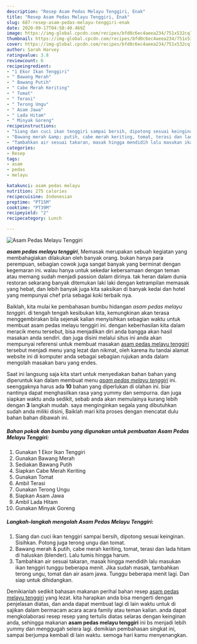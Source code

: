 ```yaml
---
description: "Resep Asam Pedas Melayu Tenggiri, Enak"
title: "Resep Asam Pedas Melayu Tenggiri, Enak"
slug: 687-resep-asam-pedas-melayu-tenggiri-enak
date: 2020-09-17T04:58:40.469Z
image: https://img-global.cpcdn.com/recipes/bfd0c6ec4aeea234/751x532cq70/asam-pedas-melayu-tenggiri-foto-resep-utama.jpg
thumbnail: https://img-global.cpcdn.com/recipes/bfd0c6ec4aeea234/751x532cq70/asam-pedas-melayu-tenggiri-foto-resep-utama.jpg
cover: https://img-global.cpcdn.com/recipes/bfd0c6ec4aeea234/751x532cq70/asam-pedas-melayu-tenggiri-foto-resep-utama.jpg
author: Sarah Harvey
ratingvalue: 3.8
reviewcount: 6
recipeingredient:
- "1 Ekor Ikan Tenggiri"
- " Bawang Merah"
- " Bawang Putih"
- " Cabe Merah Keriting"
- " Tomat"
- " Terasi"
- " Terong Ungu"
- " Asam Jawa"
- " Lada Hitam"
- " Minyak Goreng"
recipeinstructions:
- "Siang dan cuci ikan tenggiri sampai bersih, dipotong sesuai keinginan. Sisihkan. Potong juga terong ungu dan tomat."
- "Bawang merah &amp; putih, cabe merah keriting, tomat, terasi dan lada hitam di haluskan (blender). Lalu tumis hingga harum."
- "Tambahkan air sesuai takaran, masak hingga mendidih lalu masukan ikan tenggiri tunggu beberapa menit. Jika sudah masak, tambahkan terong ungu, tomat dan air asam jawa. Tunggu beberapa menit lagi. Dan siap untuk dihidangkan."
categories:
- Resep
tags:
- asam
- pedas
- melayu

katakunci: asam pedas melayu 
nutrition: 275 calories
recipecuisine: Indonesian
preptime: "PT15M"
cooktime: "PT39M"
recipeyield: "2"
recipecategory: Lunch

---
```



![Asam Pedas Melayu Tenggiri](https://img-global.cpcdn.com/recipes/bfd0c6ec4aeea234/751x532cq70/asam-pedas-melayu-tenggiri-foto-resep-utama.jpg)

<b><i>asam pedas melayu tenggiri</i></b>, Memasak merupakan sebuah kegiatan yang membahagiakan dilakukan oleh banyak orang. bukan hanya para perempuan, sebagian cowok juga sangat banyak yang berminat dengan kegemaran ini. walau hanya untuk sekedar kebersamaan dengan teman atau memang sudah menjadi passion dalam dirinya. tak heran dalam dunia restoran sekarang banyak ditemukan laki laki dengan ketrampilan memasak yang hebat, dan lebih banyak juga kita saksikan di banyak kedai dan hotel yang mempunyai chef pria sebagai koki terbaik nya.

Baiklah, kita mulai ke pembahasan bumbu hidangan <i>asam pedas melayu tenggiri</i>. di tengah tengah kesibukan kita, kemungkinan akan terasa menggembirakan bila sejenak kalian menyisihkan sebagian waktu untuk membuat asam pedas melayu tenggiri ini. dengan keberhasilan kita dalam meracik menu tersebut, bisa menjadikan diri anda bangga akan hasil masakan anda sendiri. dan juga disini melalui situs ini anda akan mempunyai referensi untuk membuat masakan <u>asam pedas melayu tenggiri</u> tersebut menjadi menu yang lezat dan nikmat, oleh karena itu tandai alamat website ini di komputer anda sebagai sebagian rujukan anda dalam mengolah masakan baru yang endes.




Saat ini langsung saja kita start untuk menyediakan bahan bahan yang diperuntuk kan dalam membuat menu <u><i>asam pedas melayu tenggiri</i></u> ini. seenggaknya harus ada <b>10</b> bahan yang diperlukan di olahan ini. biar nantinya dapat menghasilkan rasa yang yummy dan sempurna. dan juga siapkan waktu anda sedikit, sebab anda akan memulainya kurang lebih dengan <b>3</b> langkah mudah. saya menginginkan segala yang dibutuhkan sudah anda miliki disini, Baiklah mari kita proses dengan mencatat dulu bahan bahan dibawah ini.

<!--inarticleads1-->

##### Bahan pokok dan bumbu yang digunakan untuk pembuatan Asam Pedas Melayu Tenggiri:

1. Gunakan 1 Ekor Ikan Tenggiri
1. Gunakan  Bawang Merah
1. Sediakan  Bawang Putih
1. Siapkan  Cabe Merah Keriting
1. Gunakan  Tomat
1. Ambil  Terasi
1. Gunakan  Terong Ungu
1. Siapkan  Asam Jawa
1. Ambil  Lada Hitam
1. Gunakan  Minyak Goreng




<!--inarticleads2-->

##### Langkah-langkah mengolah Asam Pedas Melayu Tenggiri:

1. Siang dan cuci ikan tenggiri sampai bersih, dipotong sesuai keinginan. Sisihkan. Potong juga terong ungu dan tomat.
1. Bawang merah &amp; putih, cabe merah keriting, tomat, terasi dan lada hitam di haluskan (blender). Lalu tumis hingga harum.
1. Tambahkan air sesuai takaran, masak hingga mendidih lalu masukan ikan tenggiri tunggu beberapa menit. Jika sudah masak, tambahkan terong ungu, tomat dan air asam jawa. Tunggu beberapa menit lagi. Dan siap untuk dihidangkan.




Demikianlah sedikit bahasan makanan perihal bahan resep <u>asam pedas melayu tenggiri</u> yang lezat. kita harapkan anda bisa mengerti dengan penjelasan diatas, dan anda dapat membuat lagi di lain waktu untuk di sajikan dalam bermacam acara acara family atau teman kalian. anda dapat mengkolaborasi resep resep yang tertulis diatas selaras dengan keinginan anda, sehingga makanan <b>asam pedas melayu tenggiri</b> ini bs menjadi lebih yummy dan menggugah selera lagi. demikian pembahasan singkat ini, sampai berjumpa kembali di lain waktu. semoga hari kamu menyenangkan.
